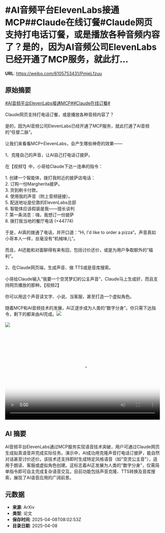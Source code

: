 # #AI音频平台ElevenLabs接通MCP##Claude在线订餐#Claude网页支持打电话订餐，或是播放各种音频内容了？是的，因为AI音频公司ElevenLabs已经开通了MCP服务，就此打...

**URL**: https://weibo.com/6105753431/PmjeLfzuu

## 原始摘要

<a href="https://m.weibo.cn/search?containerid=231522type%3D1%26t%3D10%26q%3D%23AI%E9%9F%B3%E9%A2%91%E5%B9%B3%E5%8F%B0ElevenLabs%E6%8E%A5%E9%80%9AMCP%23&amp;extparam=%23AI%E9%9F%B3%E9%A2%91%E5%B9%B3%E5%8F%B0ElevenLabs%E6%8E%A5%E9%80%9AMCP%23" data-hide=""><span class="surl-text">#AI音频平台ElevenLabs接通MCP#</span></a><a href="https://m.weibo.cn/search?containerid=231522type%3D1%26t%3D10%26q%3D%23Claude%E5%9C%A8%E7%BA%BF%E8%AE%A2%E9%A4%90%23&amp;extparam=%23Claude%E5%9C%A8%E7%BA%BF%E8%AE%A2%E9%A4%90%23" data-hide=""><span class="surl-text">#Claude在线订餐#</span></a><br><br>Claude网页支持打电话订餐，或是播放各种音频内容了？<br><br>是的，因为AI音频公司ElevenLabs已经开通了MCP服务，就此打通了AI音频的“任督二脉”。<br><br>让我们来看看MCP+ElevenLabs，会产生哪些神奇的效果——<br><br>1、克隆自己的声音，让AI自己打电话订披萨。<br><br>在【视频1】中，小哥给Claude下达一连串的指令：<br><br>1. 创建一个智能体，拨打我附近的披萨店电话：<br>2. 订购一份Margherita披萨。<br>3. 货到刷卡付款。<br>4. 使用我的声音（附上音频链接）。<br>5. 配送地址是伦敦的ElevenLabs总部<br>6. 智能体应该假装是我——擅长谈判<br>7. 第一条消息：嗨，我想订一份披萨<br>8. 拨打我当地的餐厅电话 (+44774)<br><br>于是，AI真的拨通了电话，并开口道：“Hi, I'd like to order a pizza”。声音真如小哥本人一样，丝毫没有“机械味儿”。<br><br>而且，AI还能和对面聊得有来有回，包括讨价还价，或是为用户争取额外的“福利”。<br><br>2、在Claude网页端，生成声音、做 TTS或是音库搜索。<br><br>小哥给Claude输入“我要一个空灵梦幻的公主声音”，Claude马上生成好，而且支持网页播放的那种。【视频2】<br><br>你可以用这个声音读文字、小说、当客服，甚至打造一个虚拟角色。<br><br>随着MCP和AI音频技术的发展，AI正逐步成为人类的“数字分身”。你只需下达指令，剩下的都来由AI完成。<img style="" src="https://tvax2.sinaimg.cn/large/006Fd7o3ly1i09eovtkjbj30qo0k0mxe.jpg" referrerpolicy="no-referrer"><br><br><img style="" src="https://tvax2.sinaimg.cn/large/006Fd7o3ly1i09eov9ns4j30k00k2aa7.jpg" referrerpolicy="no-referrer"><br><br><br clear="both"><div style="clear: both"></div><video controls="controls" poster="https://tvax3.sinaimg.cn/orj480/006Fd7o3ly1i09eov4wfrj30qo0k0mxe.jpg" style="width: 100%"><source src="https://f.video.weibocdn.com/o0/NMsKKdfQlx08njl5qKvu01041200g6tL0E010.mp4?label=mp4_720p&amp;template=960x720.25.0&amp;ori=0&amp;ps=1CwnkDw1GXwCQx&amp;Expires=1744102952&amp;ssig=f1ZbapzxpQ&amp;KID=unistore,video"><source src="https://f.video.weibocdn.com/o0/UqbPMdyxlx08njl5gQ0g010412007Cpl0E010.mp4?label=mp4_hd&amp;template=640x480.25.0&amp;ori=0&amp;ps=1CwnkDw1GXwCQx&amp;Expires=1744102952&amp;ssig=v749CyM9yY&amp;KID=unistore,video"><source src="https://f.video.weibocdn.com/o0/rEHyxLhwlx08njl4RODu010412004ISO0E010.mp4?label=mp4_ld&amp;template=480x360.25.0&amp;ori=0&amp;ps=1CwnkDw1GXwCQx&amp;Expires=1744102952&amp;ssig=ttvoH3IJt0&amp;KID=unistore,video"><p>视频无法显示，请前往<a href="https://video.weibo.com/show?fid=1034%3A5153171438239761" target="_blank" rel="noopener noreferrer">微博视频</a>观看。</p></video>

## AI 摘要

AI音频平台ElevenLabs通过MCP服务实现语音技术突破，用户可通过Claude网页生成拟真语音并完成实际任务。演示中，AI成功用克隆声音打电话订披萨，能自然对话甚至讨价还价。该技术还支持即时生成特定风格语音（如"空灵公主音"），适用于朗读、客服或虚拟角色创建。这标志着AI正发展为人类的"数字分身"，仅需简单指令即可自主完成复杂语音交互。目前功能包括声音克隆、TTS转换及音库搜索，展现了AI语音应用的广阔前景。

## 元数据

- **来源**: ArXiv
- **类型**: 论文
- **保存时间**: 2025-04-08T08:02:53Z
- **目录日期**: 2025-04-08
